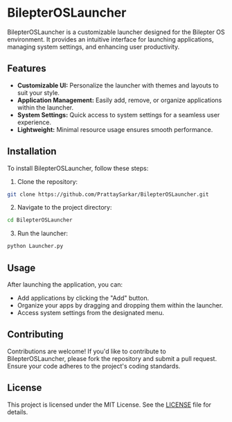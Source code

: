 # BilepterOSLauncher

BilepterOSLauncher is a customizable launcher designed for the Bilepter OS environment. It provides an intuitive interface for launching applications, managing system settings, and enhancing user productivity.

## Features

- **Customizable UI:** Personalize the launcher with themes and layouts to suit your style.
- **Application Management:** Easily add, remove, or organize applications within the launcher.
- **System Settings:** Quick access to system settings for a seamless user experience.
- **Lightweight:** Minimal resource usage ensures smooth performance.

## Installation

To install BilepterOSLauncher, follow these steps:

1. Clone the repository:
```bash
git clone https://github.com/PrattaySarkar/BilepterOSLauncher.git
```

2. Navigate to the project directory:

```bash
cd BilepterOSLauncher
```

3. Run the launcher:
```bash
python Launcher.py 
```


## Usage

After launching the application, you can:

- Add applications by clicking the "Add" button.
- Organize your apps by dragging and dropping them within the launcher.
- Access system settings from the designated menu.

## Contributing

Contributions are welcome! If you'd like to contribute to BilepterOSLauncher, please fork the repository and submit a pull request. Ensure your code adheres to the project's coding standards.

## License

This project is licensed under the MIT License. See the [LICENSE](LICENSE) file for details.
